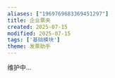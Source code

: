 ```yaml
---
aliases: ["1969769683369451297"]
title: 企业票夹
created: 2025-07-15
modified: 2025-07-15
tags: ['基础模块']
theme: 发票助手
---
```


维护中...
